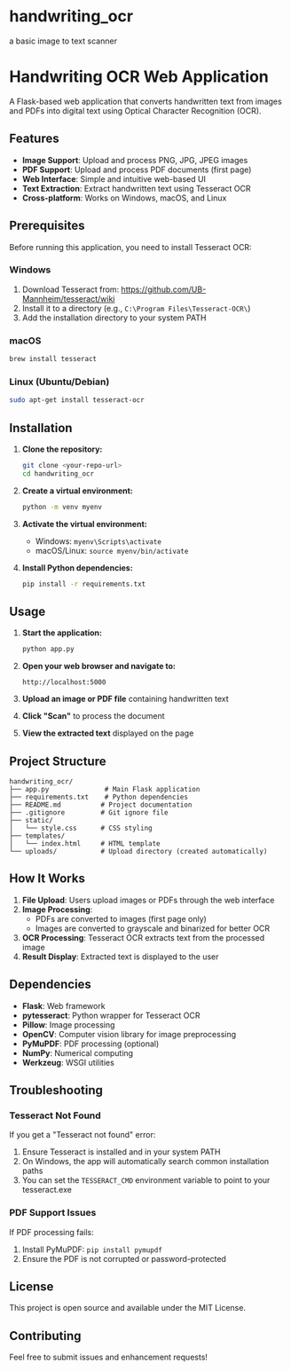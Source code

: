 # handwriting_ocr
a basic image to text scanner


# Handwriting OCR Web Application

A Flask-based web application that converts handwritten text from images and PDFs into digital text using Optical Character Recognition (OCR).

## Features

- **Image Support**: Upload and process PNG, JPG, JPEG images
- **PDF Support**: Upload and process PDF documents (first page)
- **Web Interface**: Simple and intuitive web-based UI
- **Text Extraction**: Extract handwritten text using Tesseract OCR
- **Cross-platform**: Works on Windows, macOS, and Linux

## Prerequisites

Before running this application, you need to install Tesseract OCR:

### Windows
1. Download Tesseract from: https://github.com/UB-Mannheim/tesseract/wiki
2. Install it to a directory (e.g., `C:\Program Files\Tesseract-OCR\`)
3. Add the installation directory to your system PATH

### macOS
```bash
brew install tesseract
```

### Linux (Ubuntu/Debian)
```bash
sudo apt-get install tesseract-ocr
```

## Installation

1. **Clone the repository:**
   ```bash
   git clone <your-repo-url>
   cd handwriting_ocr
   ```

2. **Create a virtual environment:**
   ```bash
   python -m venv myenv
   ```

3. **Activate the virtual environment:**
   - Windows: `myenv\Scripts\activate`
   - macOS/Linux: `source myenv/bin/activate`

4. **Install Python dependencies:**
   ```bash
   pip install -r requirements.txt
   ```

## Usage

1. **Start the application:**
   ```bash
   python app.py
   ```

2. **Open your web browser and navigate to:**
   ```
   http://localhost:5000
   ```

3. **Upload an image or PDF file** containing handwritten text

4. **Click "Scan"** to process the document

5. **View the extracted text** displayed on the page

## Project Structure

```
handwriting_ocr/
├── app.py              # Main Flask application
├── requirements.txt    # Python dependencies
├── README.md          # Project documentation
├── .gitignore         # Git ignore file
├── static/
│   └── style.css      # CSS styling
├── templates/
│   └── index.html     # HTML template
└── uploads/           # Upload directory (created automatically)
```

## How It Works

1. **File Upload**: Users upload images or PDFs through the web interface
2. **Image Processing**: 
   - PDFs are converted to images (first page only)
   - Images are converted to grayscale and binarized for better OCR
3. **OCR Processing**: Tesseract OCR extracts text from the processed image
4. **Result Display**: Extracted text is displayed to the user

## Dependencies

- **Flask**: Web framework
- **pytesseract**: Python wrapper for Tesseract OCR
- **Pillow**: Image processing
- **OpenCV**: Computer vision library for image preprocessing
- **PyMuPDF**: PDF processing (optional)
- **NumPy**: Numerical computing
- **Werkzeug**: WSGI utilities

## Troubleshooting

### Tesseract Not Found
If you get a "Tesseract not found" error:
1. Ensure Tesseract is installed and in your system PATH
2. On Windows, the app will automatically search common installation paths
3. You can set the `TESSERACT_CMD` environment variable to point to your tesseract.exe

### PDF Support Issues
If PDF processing fails:
1. Install PyMuPDF: `pip install pymupdf`
2. Ensure the PDF is not corrupted or password-protected

## License

This project is open source and available under the MIT License.

## Contributing

Feel free to submit issues and enhancement requests! 

